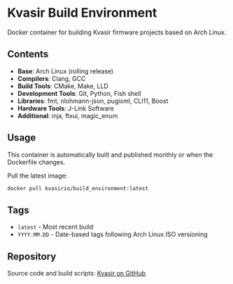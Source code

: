 # Kvasir Build Environment

Docker container for building Kvasir firmware projects based on Arch Linux.

## Contents

- **Base**: Arch Linux (rolling release)
- **Compilers**: Clang, GCC
- **Build Tools**: CMake, Make, LLD
- **Development Tools**: Git, Python, Fish shell
- **Libraries**: fmt, nlohmann-json, pugixml, CLI11, Boost
- **Hardware Tools**: J-Link Software
- **Additional**: inja, ftxui, magic_enum

## Usage

This container is automatically built and published monthly or when the Dockerfile changes.

Pull the latest image:
```bash
docker pull kvasirio/build_environment:latest
```

## Tags

- `latest` - Most recent build
- `YYYY.MM.DD` - Date-based tags following Arch Linux ISO versioning

## Repository

Source code and build scripts: [Kvasir on GitHub](https://github.com/kvasir-io/kvasir)
